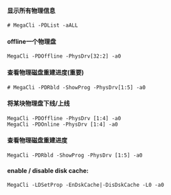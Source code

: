 #### 显示所有物理信息    

```
# MegaCli -PDList -aALL
```

#### offline一个物理盘

```
MegaCli -PDOffline -PhysDrv[32:2] -a0
```

#### 查看物理磁盘重建进度(重要)    

```
# MegaCli -PDRbld -ShowProg -PhysDrv[1:5] -a0
```

#### 将某块物理盘下线/上线

```
MegaCli -PDOffline -PhysDrv [1:4] -a0
MegaCli -PDOnline -PhysDrv [1:4] -a0
```

#### 查看物理磁盘重建进度

```
MegaCli -PDRbld -ShowProg -PhysDrv [1:5] -a0
```

#### enable / disable disk cache:

```
MegaCli -LDSetProp -EnDskCache|-DisDskCache -L0 -a0
```
